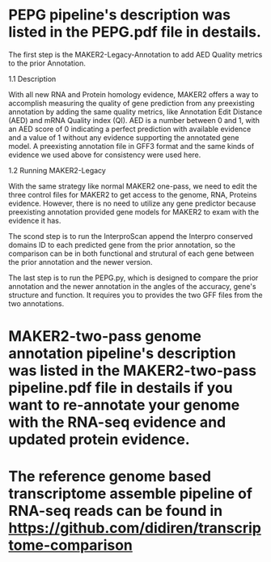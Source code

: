 # PEPG pipeline's description was listed in the PEPG.pdf file in destails. 
The first step is the MAKER2-Legacy-Annotation to add AED Quality metrics to the prior Annotation.

1.1	Description

With all new RNA and Protein homology evidence, MAKER2 offers a way to accomplish measuring the quality of gene prediction from any preexisting annotation by adding the same quality metrics, like Annotation Edit Distance (AED) and mRNA Quality index (QI). AED is a number between 0 and 1, with an AED score of 0 indicating a perfect prediction with available evidence and a value of 1 without any evidence supporting the annotated gene model. A preexisting annotation file in GFF3 format and the same kinds of evidence we used above for consistency were used here.

1.2	Running MAKER2-Legacy 

With the same strategy like normal MAKER2 one-pass, we need to edit the three control files for MAKER2 to get access to the genome, RNA, Proteins evidence. However, there is no need to utilize any gene predictor because preexisting annotation provided gene models for MAKER2 to exam with the evidence it has.

The scond step is to run the InterproScan append the Interpro conserved domains ID to each predicted gene from the prior annotation, so the comparison can be in both functional and strutural of each gene between the prior annotation and the newer version.


The last step is to run the PEPG.py, which is designed  to compare the prior annotation and the newer annotation in the angles of the accuracy, gene's structure and function. It requires you to provides the two GFF files from the two annotations.

# MAKER2-two-pass genome annotation pipeline's description was listed in the MAKER2-two-pass pipeline.pdf file in destails if you want to re-annotate your genome with the RNA-seq evidence and updated protein evidence. 

# The reference genome based transcriptome assemble pipeline of RNA-seq reads can be found in https://github.com/didiren/transcriptome-comparison
